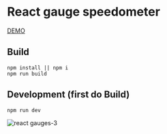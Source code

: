 # React gauge speedometer

[DEMO](http://entali.github.io/react-gauge-speedometer/)

## Build

    npm install || npm i
    npm run build


## Development (first do Build)

    npm run dev

![react gauges-3](https://cloud.githubusercontent.com/assets/2760408/9699128/e4bdaef4-53de-11e5-8d0d-881369726c25.jpg)
